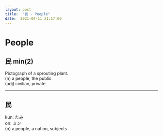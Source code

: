 ```yaml
---
layout: post
title:  "民 - People"
date:  2021-04-11 21:17:00
---
```


# People

## 民 min(2)

Pictograph of a sprouting plant.  
(n) a people, the public  
(adj) civilian, private

------

## 民

kun: たみ  
on: ミン  
(n) a people, a nation, subjects

